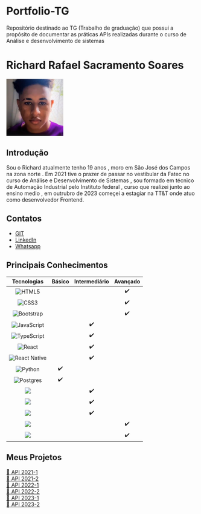 # Portfolio-TG

Repositório destinado ao TG (Trabalho de graduação) que possui a propósito de documentar as práticas APIs realizadas durante o curso de Análise e desenvolvimento de sistemas

# Richard Rafael Sacramento Soares

<!-- ![richard](https://github.com/Richardrafael.png) -->
<img src="https://github.com/Richardrafael/Portfolio-TG/blob/main/a.jpg" alt="descrição da imagem" width="30%" heigth="30%">

## Introdução

Sou o Richard atualmente tenho 19 anos , moro em São José dos Campos na zona norte . Em 2021 tive o prazer de passar no vestibular da Fatec no curso de Análise e Desenvolvimento de Sistemas , sou formado em técnico de Automação Industrial pelo Instituto federal , curso que realizei junto ao ensino medio , em outrubro de 2023 começei a estagiar na TT&T onde atuo como desenvolvedor Frontend.

## Contatos

- [GIT](https://github.com/Richardrafael)
- [LinkedIn](https://www.linkedin.com/in/richardsoaress/)
- [Whatsapp](https://api.whatsapp.com/send?phone=5512997119071)

## Principais Conhecimentos

|                                                                Tecnologias                                                                | Básico | Intermediário | Avançado |
| :---------------------------------------------------------------------------------------------------------------------------------------: | :----: | :-----------: | :------: |
|                 ![HTML5](https://img.shields.io/badge/html5-%23E34F26.svg?style=for-the-badge&logo=html5&logoColor=white)                 |        |               |    ✔️    |
|                  ![CSS3](https://img.shields.io/badge/css3-%231572B6.svg?style=for-the-badge&logo=css3&logoColor=white)                   |        |               |    ✔️    |
|  ![Bootstrap](https://img.shields.io/badge/bootstrap-%2302569B.svg?style=for-the-badge&logo=bootstrap&logoColor=white&color=blueviolet)   |        |               |    ✔️    |
| ![JavaScript](https://img.shields.io/badge/javascript-%23323330.svg?style=for-the-badge&logo=javascript&logoColor=%23F7DF1E&color=yellow) |        |      ✔️       |          |
|         ![TypeScript](https://img.shields.io/badge/typescript-%23007ACC.svg?style=for-the-badge&logo=typescript&logoColor=white)          |        |      ✔️       |          |
|               ![React](https://img.shields.io/badge/react-%2320232a.svg?style=for-the-badge&logo=react&logoColor=%2361DAFB)               |        |      ✔️       |          |
|        ![React Native](https://img.shields.io/badge/react_native-%2320232a.svg?style=for-the-badge&logo=react&logoColor=%2361DAFB)        |        |      ✔️       |          |
|                  ![Python](https://img.shields.io/badge/python-3670A0?style=for-the-badge&logo=python&logoColor=ffdd54)                   |   ✔️   |               |          |
|           ![Postgres](https://img.shields.io/badge/postgres-%23316192.svg?style=for-the-badge&logo=postgresql&logoColor=white)            |   ✔️   |               |          |
|         <img src="https://img.shields.io/badge/MongoDB-4EA94B?style=for-the-badge&logo=mongodb&logoColor=white" target="_blank">          |        |      ✔️       |          |
|         <img src="https://img.shields.io/badge/MariaDB-003545?style=for-the-badge&logo=mariadb&logoColor=white" target="_blank">          |        |      ✔️       |          |
|           <img src="https://img.shields.io/badge/MySQL-005C84?style=for-the-badge&logo=mysql&logoColor=white" target="_blank">            |        |      ✔️       |          |
|           <img src="https://img.shields.io/badge/Vue.js-1572B6?style=for-the-badge&logo=vuejs&logoColor=white" target="_blank">           |        |               |    ✔️    |
|        <img src="https://img.shields.io/badge/Node.js-339933?style=for-the-badge&logo=nodedotjs&logoColor=white" target="_blank">         |        |               |    ✔️    |

## Meus Projetos

[📑 API 2021-1](https://github.com/Richardrafael/Portfolio-TG/blob/main/Api-2021-1.md)<br>
[📑 API 2021-2](https://github.com/Richardrafael/Portfolio-TG/blob/main/Api-2021-2.md)<br>
[📑 API 2022-1](https://github.com/Richardrafael/Portfolio-TG/blob/main/Api-2022-3.md)<br>
[📑 API 2022-2](https://github.com/Richardrafael/Portfolio-TG/blob/main/Api-2022-4.md)<br>
[📑 API 2023-1](https://github.com/Richardrafael/Portfolio-TG/blob/main/Api-2023-5.md)<br>
[📑 API 2023-2](https://github.com/Richardrafael/Portfolio-TG/blob/main/Api-2023-6.md)<br>
